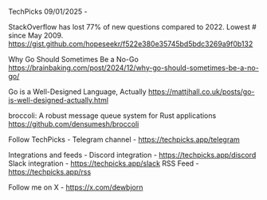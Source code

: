TechPicks 09/01/2025 -

StackOverflow has lost 77% of new questions compared to 2022. Lowest # since May 2009.
https://gist.github.com/hopeseekr/f522e380e35745bd5bdc3269a9f0b132

Why Go Should Sometimes Be a No-Go
https://brainbaking.com/post/2024/12/why-go-should-sometimes-be-a-no-go/

Go is a Well-Designed Language, Actually
https://mattjhall.co.uk/posts/go-is-well-designed-actually.html

broccoli: A robust message queue system for Rust applications
https://github.com/densumesh/broccoli

Follow TechPicks -
Telegram channel - https://techpicks.app/telegram

Integrations and feeds -
Discord integration - https://techpicks.app/discord
Slack integration - https://techpicks.app/slack
RSS Feed - https://techpicks.app/rss

Follow me on X - https://x.com/dewbjorn